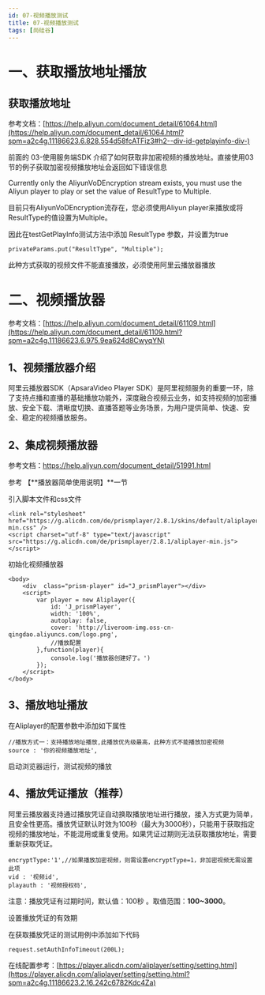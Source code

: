 ```yaml
---
id: 07-视频播放测试
title: 07-视频播放测试
tags: [尚硅谷]
---
```


# 一、获取播放地址播放 

## 获取播放地址

参考文档：[https://help.aliyun.com/document_detail/61064.html](https://help.aliyun.com/document_detail/61064.html?spm=a2c4g.11186623.6.828.554d58fcATFiz3#h2--div-id-getplayinfo-div-)

前面的 03-使用服务端SDK 介绍了如何获取非加密视频的播放地址。直接使用03节的例子获取加密视频播放地址会返回如下错误信息

Currently only the AliyunVoDEncryption stream exists, you must use the Aliyun player to play or set the value of ResultType to Multiple.

目前只有AliyunVoDEncryption流存在，您必须使用Aliyun player来播放或将ResultType的值设置为Multiple。

因此在testGetPlayInfo测试方法中添加 ResultType 参数，并设置为true

```
privateParams.put("ResultType", "Multiple");
```

此种方式获取的视频文件不能直接播放，必须使用阿里云播放器播放

# **二、视频播放器**

参考文档：[https://help.aliyun.com/document_detail/61109.html](https://help.aliyun.com/document_detail/61109.html?spm=a2c4g.11186623.6.975.9ea624d8CwyqYN)

## 1、视频播放器介绍

阿里云播放器SDK（ApsaraVideo Player SDK）是阿里视频服务的重要一环，除了支持点播和直播的基础播放功能外，深度融合视频云业务，如支持视频的加密播放、安全下载、清晰度切换、直播答题等业务场景，为用户提供简单、快速、安全、稳定的视频播放服务。

## 2、集成视频播放器

参考文档：https://help.aliyun.com/document_detail/51991.html

参考 【**播放器简单使用说明】**一节

引入脚本文件和css文件

```
<link rel="stylesheet" href="https://g.alicdn.com/de/prismplayer/2.8.1/skins/default/aliplayer-min.css" />
<script charset="utf-8" type="text/javascript" src="https://g.alicdn.com/de/prismplayer/2.8.1/aliplayer-min.js"></script>
```

初始化视频播放器

```
<body>
    <div  class="prism-player" id="J_prismPlayer"></div>
    <script>
        var player = new Aliplayer({
            id: 'J_prismPlayer',
            width: '100%',
            autoplay: false,
            cover: 'http://liveroom-img.oss-cn-qingdao.aliyuncs.com/logo.png',  
            //播放配置
        },function(player){
            console.log('播放器创建好了。')
        });
    </script>
</body>
```

## **3、播放地址播放**

在Aliplayer的配置参数中添加如下属性

```
//播放方式一：支持播放地址播放,此播放优先级最高，此种方式不能播放加密视频
source : '你的视频播放地址',
```

启动浏览器运行，测试视频的播放

## 4、播放凭证播放（推荐）

阿里云播放器支持通过播放凭证自动换取播放地址进行播放，接入方式更为简单，且安全性更高。播放凭证默认时效为100秒（最大为3000秒），只能用于获取指定视频的播放地址，不能混用或重复使用。如果凭证过期则无法获取播放地址，需要重新获取凭证。

```
encryptType:'1',//如果播放加密视频，则需设置encryptType=1，非加密视频无需设置此项
vid : '视频id',
playauth : '视频授权码',
```

注意：播放凭证有过期时间，默认值：100秒 。取值范围：**100~3000**。

设置播放凭证的有效期

在获取播放凭证的测试用例中添加如下代码

```
request.setAuthInfoTimeout(200L);
```

在线配置参考：[https://player.alicdn.com/aliplayer/setting/setting.html](https://player.alicdn.com/aliplayer/setting/setting.html?spm=a2c4g.11186623.2.16.242c6782Kdc4Za)